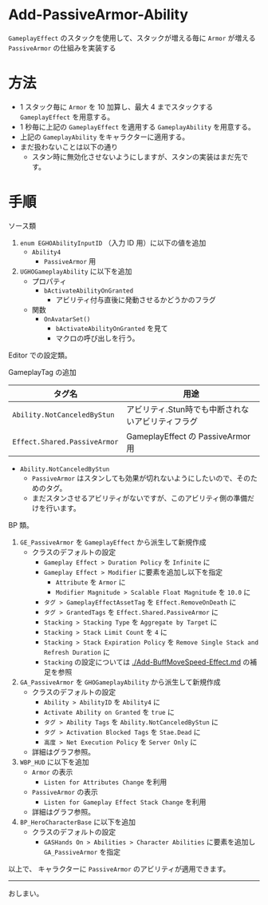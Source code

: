 # Add-PassiveArmor-Ability
`GameplayEffect` のスタックを使用して、スタックが増える毎に `Armor` が増える `PassiveArmor` の仕組みを実装する

# 方法
* 1 スタック毎に `Armor` を 10 加算し、最大 4 までスタックする `GameplayEffect` を用意する。
* 1 秒毎に上記の `GameplayEffect` を適用する `GameplayAbility` を用意する。
* 上記の `GameplayAbility` をキャラクターに適用する。
* まだ扱わないことは以下の通り
	* スタン時に無効化させないようにしますが、スタンの実装はまだ先です。


# 手順

ソース類

1. `enum EGHOAbilityInputID` （入力 ID 用）に以下の値を追加
	* `Ability4`
		* `PassiveArmor` 用
1. `UGHOGameplayAbility` に以下を追加
	* プロパティ
		* `bActivateAbilityOnGranted`
			* アビリティ付与直後に発動させるかどうかのフラグ
	* 関数
		* `OnAvatarSet()`
			* `bActivateAbilityOnGranted` を見て
			* マクロの呼び出しを行う。


Editor での設定類。

GameplayTag の追加

| タグ名                        | 用途                                                                |
|-------------------------------|---------------------------------------------------------------------|
| `Ability.NotCanceledByStun`   | アビリティ.Stun時でも中断されないアビリティフラグ                   |
| `Effect.Shared.PassiveArmor`  | GameplayEffect の PassiveArmor 用                                   |

* `Ability.NotCanceledByStun`
	* `PassiveArmor` はスタンしても効果が切れないようにしたいので、そのためのタグ。
	* まだスタンさせるアビリティがないですが、このアビリティ側の準備だけを行います。


BP 類。

1. `GE_PassiveArmor` を `GameplayEffect` から派生して新規作成
	* クラスのデフォルトの設定
		* `Gameplay Effect > Duration Policy` を `Infinite` に
		* `Gameplay Effect > Modifier` に要素を追加し以下を指定
			* `Attribute` を `Armor` に
			* `Modifier Magnitude > Scalable Float Magnitude` を `10.0` に
		* `タグ > GameplayEffectAssetTag` を `Effect.RemoveOnDeath` に
		* `タグ > GrantedTags` を `Effect.Shared.PassiveArmor` に
		* `Stacking > Stacking Type` を `Aggregate by Target` に
		* `Stacking > Stack Limit Count` を `4` に
		* `Stacking > Stack Expiration Policy` を `Remove Single Stack and Refresh Duration` に
		* `Stacking` の設定については [./Add-BuffMoveSpeed-Effect.md](./Add-BuffMoveSpeed-Effect.md) の補足を参照
1. `GA_PassiveArmor` を `GHOGameplayAbility` から派生して新規作成
	* クラスのデフォルトの設定
		* `Ability > AbilityID` を `Ability4` に
		* `Activate Ability on Granted` を `true` に
		* `タグ > Ability Tags` を `Ability.NotCanceledByStun` に
		* `タグ > Activation Blocked Tags` を `Stae.Dead` に
		* `高度 > Net Execution Policy` を `Server Only` に
	* 詳細はグラフ参照。
1. `WBP_HUD` に以下を追加
	* `Armor` の表示
		* `Listen for Attributes Change` を利用
	* `PassiveArmor` の表示
		* `Listen for Gameplay Effect Stack Change` を利用
	* 詳細はグラフ参照。
1. `BP_HeroCharacterBase` に以下を追加
	* クラスのデフォルトの設定
		* `GASHands On > Abilities > Character Abilities` に要素を追加し `GA_PassiveArmor` を指定


以上で、 キャラクターに `PassiveArmor` のアビリティが適用できます。

-----
おしまい。
